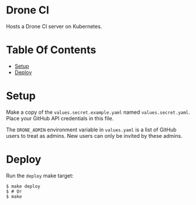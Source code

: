 # Drone CI
Hosts a Drone CI server on Kubernetes.

# Table Of Contents
- [Setup](#setup)
- [Deploy](#deploy)

# Setup
Make a copy of the `values.secret.example.yaml` named `values.secret.yaml`.  
Place your GitHub API credentials in this file.  

The `DRONE_ADMIN` environment variable in `values.yaml` is a list of GitHub 
users to treat as admins. New users can only be invited by these admins.

# Deploy
Run the `deploy` make target:

```
$ make deploy
$ # Or
$ make
```
